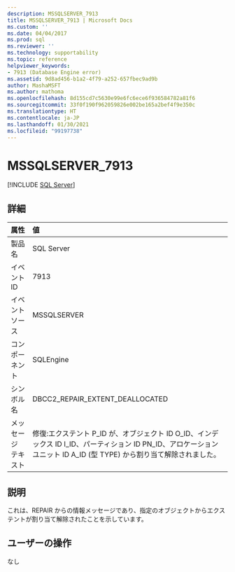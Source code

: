 ```yaml
---
description: MSSQLSERVER_7913
title: MSSQLSERVER_7913 | Microsoft Docs
ms.custom: ''
ms.date: 04/04/2017
ms.prod: sql
ms.reviewer: ''
ms.technology: supportability
ms.topic: reference
helpviewer_keywords:
- 7913 (Database Engine error)
ms.assetid: 9d8ad456-b1a2-4f79-a252-657fbec9ad9b
author: MashaMSFT
ms.author: mathoma
ms.openlocfilehash: 8d155cd7c5630e99e6fc6ece6f936584782a81f6
ms.sourcegitcommit: 33f0f190f962059826e002be165a2bef4f9e350c
ms.translationtype: HT
ms.contentlocale: ja-JP
ms.lasthandoff: 01/30/2021
ms.locfileid: "99197738"
---
```

# <a name="mssqlserver_7913"></a>MSSQLSERVER_7913
 [!INCLUDE [SQL Server](../../includes/applies-to-version/sqlserver.md)]
  
## <a name="details"></a>詳細  
  
| 属性 | 値 |  
| :-------- | :---- |  
|製品名|SQL Server|  
|イベント ID|7913|  
|イベント ソース|MSSQLSERVER|  
|コンポーネント|SQLEngine|  
|シンボル名|DBCC2_REPAIR_EXTENT_DEALLOCATED|  
|メッセージ テキスト|修復:エクステント P_ID が、オブジェクト ID O_ID、インデックス ID I_ID、パーティション ID PN_ID、アロケーション ユニット ID A_ID (型 TYPE) から割り当て解除されました。|  
  
## <a name="explanation"></a>説明  
これは、REPAIR からの情報メッセージであり、指定のオブジェクトからエクステントが割り当て解除されたことを示しています。  
  
## <a name="user-action"></a>ユーザーの操作  
なし  
  

